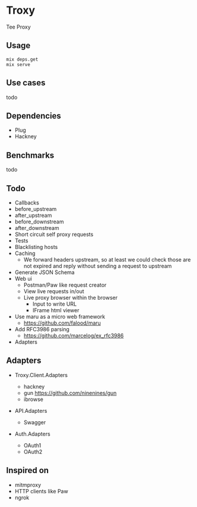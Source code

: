 Troxy
=====

Tee Proxy

Usage
------

```
mix deps.get
mix serve
```

Use cases
---------

todo

Dependencies
------------

- Plug
- Hackney

Benchmarks
------------

todo

Todo
----

  - Callbacks
   - before_upstream
   - after_upstream
   - before_downstream
   - after_downstream
 - Short circuit self proxy requests
 - Tests
 - Blacklisting hosts
 - Caching
   - We forward headers upstream, so at least we could check those are not expired and reply without sending a request to upstream
 - Generate JSON Schema
 - Web ui
   - Postman/Paw like request creator
   - View live requests in/out
   - Live proxy browser within the browser
     - Input to write URL
     - IFrame html viewer
 - Use maru as a micro web framework
   - https://github.com/falood/maru
 - Add RFC3986 parsing
   - https://github.com/marcelog/ex_rfc3986
 - Adapters


Adapters
-----

- Troxy.Client.Adapters
  - hackney
  - gun https://github.com/ninenines/gun
  - ibrowse

- API.Adapters
  - Swagger

- Auth.Adapters
  - OAuth1
  - OAuth2



Inspired on
-----------

 - mitmproxy
 - HTTP clients like Paw
 - ngrok
